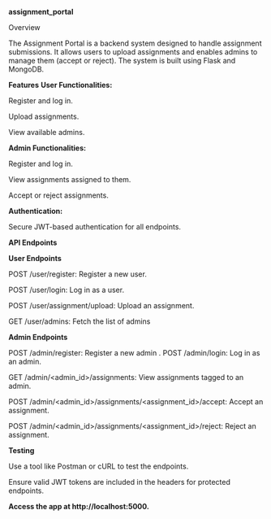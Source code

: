 **assignment_portal** 

Overview

The Assignment Portal is a backend system designed to handle assignment submissions.
It allows users to upload assignments and enables admins to manage them (accept or reject). The system is built using Flask and MongoDB.


**Features**
**User Functionalities:**

Register and log in.

Upload assignments.

View available admins.

**Admin Functionalities:**

Register and log in.

View assignments assigned to them.

Accept or reject assignments.

**Authentication:**

Secure JWT-based authentication for all endpoints.

**API Endpoints**

**User Endpoints**

POST /user/register: Register a new user.

POST /user/login: Log in as a user.

POST /user/assignment/upload: Upload an assignment.

GET /user/admins: Fetch the list of admins

**Admin Endpoints**

POST /admin/register: Register a new admin
.
POST /admin/login: Log in as an admin.

GET /admin/<admin_id>/assignments: View assignments tagged to an admin.

POST /admin/<admin_id>/assignments/<assignment_id>/accept: Accept an assignment.

POST /admin/<admin_id>/assignments/<assignment_id>/reject: Reject an assignment.

**Testing**

Use a tool like Postman or cURL to test the endpoints.

Ensure valid JWT tokens are included in the headers for protected endpoints.

**Access the app at http://localhost:5000.**

